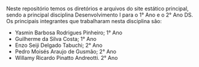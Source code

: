 Neste repositório temos os diretórios e arquivos do site estático principal, sendo a principal disciplina Desenvolvimento I para o 1° Ano e o 2° Ano DS.
Os principais integrantes que trabalharam nesta disciplina são:
- Yasmin Barbosa Rodrigues Pinheiro; 1° Ano
- Guilherme da Silva Costa; 1° Ano
- Enzo Seiji Delgado Tabuchi; 2° Ano
- Pedro Moisés Araujo de Gusmão; 2° Ano
- Willamy Ricardo Pinatto Andreotti. 2° Ano

